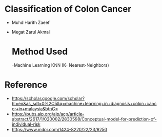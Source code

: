 # Classification of Colon Cancer
- Muhd Harith Zaeef
- Megat Zarul Akmal

  # Method Used
  -Machine Learning KNN (K- Nearest-Neighbors)

# Reference

- https://scholar.google.com/scholar?hl=en&as_sdt=0%2C5&q=machine+learning+in+diagnosis+colon+cancer+in+malaysia&btnG=
- https://pubs.aip.org/aip/acp/article-abstract/2617/1/020002/2830598/Conceptual-model-for-prediction-of-individual-risk
- https://www.mdpi.com/1424-8220/22/23/9250
